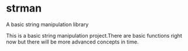 # strman
A basic string manipulation library

This is a basic string manipulation project.There are basic functions right now but there will be more advanced concepts in time.
